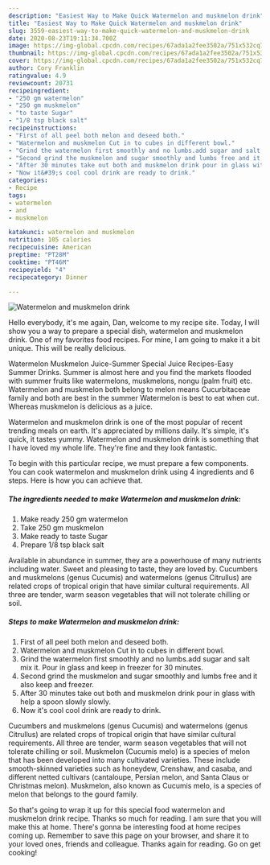 ```yaml
---
description: "Easiest Way to Make Quick Watermelon and muskmelon drink"
title: "Easiest Way to Make Quick Watermelon and muskmelon drink"
slug: 3559-easiest-way-to-make-quick-watermelon-and-muskmelon-drink
date: 2020-08-23T19:11:34.700Z
image: https://img-global.cpcdn.com/recipes/67ada1a2fee3502a/751x532cq70/watermelon-and-muskmelon-drink-recipe-main-photo.jpg
thumbnail: https://img-global.cpcdn.com/recipes/67ada1a2fee3502a/751x532cq70/watermelon-and-muskmelon-drink-recipe-main-photo.jpg
cover: https://img-global.cpcdn.com/recipes/67ada1a2fee3502a/751x532cq70/watermelon-and-muskmelon-drink-recipe-main-photo.jpg
author: Cory Franklin
ratingvalue: 4.9
reviewcount: 20731
recipeingredient:
- "250 gm watermelon"
- "250 gm muskmelon"
- "to taste Sugar"
- "1/8 tsp black salt"
recipeinstructions:
- "First of all peel both melon and deseed both."
- "Watermelon and muskmelon Cut in to cubes in different bowl."
- "Grind the watermelon first smoothly and no lumbs.add sugar and salt mix it. Pour in glass and keep in freezer for 30 minutes."
- "Second grind the muskmelon and sugar smoothly and lumbs free and it also keep and freezer."
- "After 30 minutes take out both and muskmelon drink pour in glass with help a spoon slowly slowly."
- "Now it&#39;s cool cool drink are ready to drink."
categories:
- Recipe
tags:
- watermelon
- and
- muskmelon

katakunci: watermelon and muskmelon 
nutrition: 105 calories
recipecuisine: American
preptime: "PT28M"
cooktime: "PT46M"
recipeyield: "4"
recipecategory: Dinner

---
```



![Watermelon and muskmelon drink](https://img-global.cpcdn.com/recipes/67ada1a2fee3502a/751x532cq70/watermelon-and-muskmelon-drink-recipe-main-photo.jpg)

Hello everybody, it's me again, Dan, welcome to my recipe site. Today, I will show you a way to prepare a special dish, watermelon and muskmelon drink. One of my favorites food recipes. For mine, I am going to make it a bit unique. This will be really delicious.

Watermelon Muskmelon Juice-Summer Special Juice Recipes-Easy Summer Drinks. Summer is almost here and you find the markets flooded with summer fruits like watermelons, muskmelons, nongu (palm fruit) etc. Watermelon and muskmelon both belong to melon means Cucurbitaceae family and both are best in the summer Watermelon is best to eat when cut. Whereas muskmelon is delicious as a juice.

Watermelon and muskmelon drink is one of the most popular of recent trending meals on earth. It's appreciated by millions daily. It's simple, it's quick, it tastes yummy. Watermelon and muskmelon drink is something that I have loved my whole life. They're fine and they look fantastic.


To begin with this particular recipe, we must prepare a few components. You can cook watermelon and muskmelon drink using 4 ingredients and 6 steps. Here is how you can achieve that.

<!--inarticleads1-->

##### The ingredients needed to make Watermelon and muskmelon drink:

1. Make ready 250 gm watermelon
1. Take 250 gm muskmelon
1. Make ready to taste Sugar
1. Prepare 1/8 tsp black salt


Available in abundance in summer, they are a powerhouse of many nutrients including water. Sweet and pleasing to taste, they are loved by. Cucumbers and muskmelons (genus Cucumis) and watermelons (genus Citrullus) are related crops of tropical origin that have similar cultural requirements. All three are tender, warm season vegetables that will not tolerate chilling or soil. 

<!--inarticleads2-->

##### Steps to make Watermelon and muskmelon drink:

1. First of all peel both melon and deseed both.
1. Watermelon and muskmelon Cut in to cubes in different bowl.
1. Grind the watermelon first smoothly and no lumbs.add sugar and salt mix it. Pour in glass and keep in freezer for 30 minutes.
1. Second grind the muskmelon and sugar smoothly and lumbs free and it also keep and freezer.
1. After 30 minutes take out both and muskmelon drink pour in glass with help a spoon slowly slowly.
1. Now it&#39;s cool cool drink are ready to drink.


Cucumbers and muskmelons (genus Cucumis) and watermelons (genus Citrullus) are related crops of tropical origin that have similar cultural requirements. All three are tender, warm season vegetables that will not tolerate chilling or soil. Muskmelon (Cucumis melo) is a species of melon that has been developed into many cultivated varieties. These include smooth-skinned varieties such as honeydew, Crenshaw, and casaba, and different netted cultivars (cantaloupe, Persian melon, and Santa Claus or Christmas melon). Muskmelon, also known as Cucumis melo, is a species of melon that belongs to the gourd family. 

So that's going to wrap it up for this special food watermelon and muskmelon drink recipe. Thanks so much for reading. I am sure that you will make this at home. There's gonna be interesting food at home recipes coming up. Remember to save this page on your browser, and share it to your loved ones, friends and colleague. Thanks again for reading. Go on get cooking!
